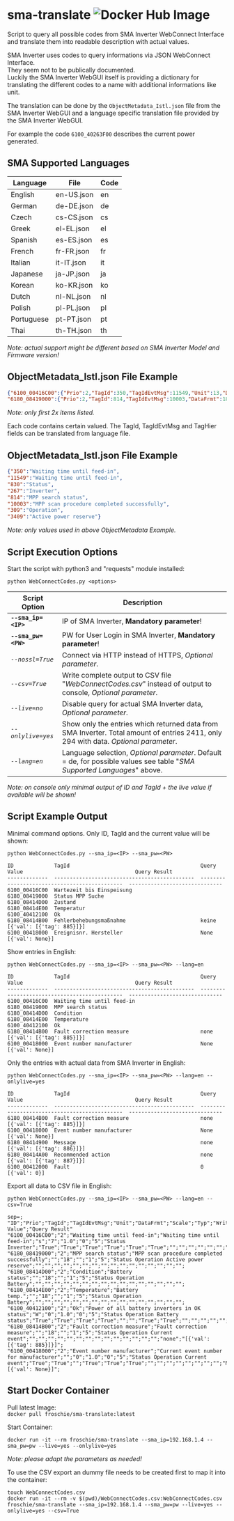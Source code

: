 # sma-translate ![Docker Hub Image](https://github.com/Froschie/sma-translate/workflows/Docker%20Image%20CI/badge.svg)

Script to query all possible codes from SMA Inverter WebConnect Interface and translate them into readable description with actual values.  

SMA Inverter uses codes to query informations via JSON WebConnect Interface.  
They seem not to be publically documented.  
Luckily the SMA Inverter WebGUI itself is providing a dictionary for translating the different codes to a name with additional informations like unit.  

The translation can be done by the `ObjectMetadata_Istl.json` file from the SMA Inverter WebGUI and a language specific translation file provided by the SMA Inverter WebGUI.  

For example the code `6100_40263F00` describes the current power generated.  

## SMA Supported Languages

| Language | File | Code |
| --- | --- | --- | 
| English | en-US.json | en |
| German | de-DE.json | de |
| Czech | cs-CS.json | cs |
| Greek | el-EL.json | el |
| Spanish | es-ES.json | es |
| French | fr-FR.json | fr |
| Italian | it-IT.json | it |
| Japanese | ja-JP.json | ja |
| Korean | ko-KR.json | ko |
| Dutch | nl-NL.json | nl |
| Polish | pl-PL.json | pl |
| Portuguese | pt-PT.json | pt |
| Thai | th-TH.json | th |

*Note: actual support might be different based on SMA Inverter Model and Firmware version!*

## ObjectMetadata_Istl.json File Example

```json
{"6100_00416C00":{"Prio":2,"TagId":350,"TagIdEvtMsg":11549,"Unit":13,"DataFrmt":7,"Scale":1.0,"Typ":0,"WriteLevel":5,"TagHier":[830,267],"Min":true,"Max":true,"Avg":true,"Cnt":true,"MinD":true,"MaxD":true},
"6180_08419000":{"Prio":2,"TagId":814,"TagIdEvtMsg":10003,"DataFrmt":18,"Typ":1,"WriteLevel":5,"TagHier":[830,309,3409]}}
```
*Note: only first 2x items listed.*

Each code contains certain valued. The TagId, TagIdEvtMsg and TagHier fields can be translated from language file.


## ObjectMetadata_Istl.json File Example
```json
{"350":"Waiting time until feed-in",
"11549":"Waiting time until feed-in",
"830":"Status",
"267":"Inverter",
"814":"MPP search status",
"10003":"MPP scan procedure completed successfully",
"309":"Operation",
"3409":"Active power reserve"}
```
*Note: only values used in above ObjectMetadata Example.*


## Script Execution Options

Start the script with python3 and "requests" module installed:

`python WebConnectCodes.py <options>`

| Script Option | Description |
| --- | --- |
| __`--sma_ip=<IP>`__ | IP of SMA Inverter, __Mandatory parameter__! |
| __`--sma_pw=<PW>`__ | PW for User Login in SMA Inverter, __Mandatory parameter__! |
| *`--nossl=True`* | Connect via HTTP instead of HTTPS, *Optional parameter*. |
| *`--csv=True`* | Write complete output to CSV file "*WebConnectCodes.csv*" instead of output to console, *Optional parameter*. |  
| *`--live=no`* | Disable query for actual SMA Inverter data, *Optional parameter*. | 
| *`--onlylive=yes`* | Show only the entries which returned data from SMA Inverter. Total amount of entries 2411, only 294 with data. *Optional parameter*. | 
| *`--lang=en`* | Language selection, *Optional parameter*. Default = de, for possible values see table "*SMA Supported Languages*" above. | 

*Note: on console only minimal output of ID and TagId + the live value if available will be shown!*


## Script Example Output

Minimal command options. Only ID, TagId and the current value will be shown:

`python WebConnectCodes.py --sma_ip=<IP> --sma_pw=<PW>`
```
ID             TagId                                          Query Value                                    Query Result
-------------  ---------------------------------------------  ---------------------------------------------  ------------------------------
6100_00416C00  Wartezeit bis Einspeisung
6180_08419000  Status MPP Suche
6180_08414D00  Zustand
6180_08414E00  Temperatur
6100_40412100  Ok
6180_08414B00  Fehlerbehebungsmaßnahme                        keine                                          [{'val': [{'tag': 885}]}]
6100_00418000  Ereignisnr. Hersteller                         None                                           [{'val': None}]
```



Show entries in English:

`python WebConnectCodes.py --sma_ip=<IP> --sma_pw=<PW> --lang=en`
```
ID             TagId                                          Query Value                                    Query Result
-------------  ---------------------------------------------  ---------------------------------------------  ------------------------------
6100_00416C00  Waiting time until feed-in
6180_08419000  MPP search status
6180_08414D00  Condition
6180_08414E00  Temperature
6100_40412100  Ok
6180_08414B00  Fault correction measure                       none                                           [{'val': [{'tag': 885}]}]
6100_00418000  Event number manufacturer                      None                                           [{'val': None}]
```


Only the entries with actual data from SMA Inverter in English:

`python WebConnectCodes.py --sma_ip=<IP> --sma_pw=<PW> --lang=en --onlylive=yes`
```
ID             TagId                                          Query Value                                    Query Result
-------------  ---------------------------------------------  ---------------------------------------------  ------------------------------
6180_08414B00  Fault correction measure                       none                                           [{'val': [{'tag': 885}]}]
6100_00418000  Event number manufacturer                      None                                           [{'val': None}]
6180_08414900  Message                                        none                                           [{'val': [{'tag': 886}]}]
6180_08414A00  Recommended action                             none                                           [{'val': [{'tag': 887}]}]
6100_00412000  Fault                                          0                                              [{'val': 0}]
```


Export all data to CSV file in English:

`python WebConnectCodes.py --sma_ip=<IP> --sma_pw=<PW> --lang=en --csv=True`
```csv
sep=;
"ID";"Prio";"TagId";"TagIdEvtMsg";"Unit";"DataFrmt";"Scale";"Typ";"WriteLevel";"TagHier";"Min";"Max";"Avg";"Cnt";"MinD";"MaxD";"Sum";"SumD";"Deprecated";"Len";"Hidden";"GridGuard";"AvgD";"GroupChange";"Query Value";"Query Result"
"6100_00416C00";"2";"Waiting time until feed-in";"Waiting time until feed-in";"s";"7";"1.0";"0";"5";"Status Inverter";"True";"True";"True";"True";"True";"True";"";"";"";"";"";"";"";"";"";"";
"6180_08419000";"2";"MPP search status";"MPP scan procedure completed successfully";"";"18";"";"1";"5";"Status Operation Active power reserve";"";"";"";"";"";"";"";"";"";"";"";"";"";"";"";"";
"6180_08414D00";"2";"Condition";"Battery status";"";"18";"";"1";"5";"Status Operation Battery";"";"";"";"";"";"";"";"";"";"";"";"";"";"";"";"";
"6180_08414E00";"2";"Temperature";"Battery temp.";"";"18";"";"1";"5";"Status Operation Battery";"";"";"";"";"";"";"";"";"";"";"";"";"";"";"";"";
"6100_40412100";"2";"Ok";"Power of all battery inverters in OK status";"W";"0";"1.0";"0";"5";"Status Operation Battery status";"True";"True";"True";"True";"";"";"True";"True";"";"";"";"";"";"";"";"";
"6180_08414B00";"2";"Fault correction measure";"Fault correction measure";"";"18";"";"1";"5";"Status Operation Current event";"";"";"";"";"";"";"";"";"";"";"";"";"";"";"none";"[{'val': [{'tag': 885}]}]";
"6100_00418000";"2";"Event number manufacturer";"Current event number for manufacturer";"";"0";"1.0";"0";"5";"Status Operation Current event";"True";"True";"";"True";"True";"True";"";"";"";"";"";"";"";"";"None";"[{'val': None}]";
```


## Start Docker Container  

Pull latest Image:  
`docker pull froschie/sma-translate:latest`  

Start Container:  
```
docker run -it --rm froschie/sma-translate --sma_ip=192.168.1.4 --sma_pw=pw --live=yes --onlylive=yes
```
*Note: please adapt the parameters as needed!*  

To use the CSV export an dummy file needs to be created first to map it into the container:  
```
touch WebConnectCodes.csv
docker run -it --rm -v $(pwd)/WebConnectCodes.csv:WebConnectCodes.csv froschie/sma-translate --sma_ip=192.168.1.4 --sma_pw=pw --live=yes --onlylive=yes --csv=True
```
